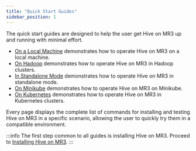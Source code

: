 ```yaml
---
title: "Quick Start Guides"
sidebar_position: 1
---
```


The quick start guides are designed to help the user get Hive on MR3 up and running
with minimal effort.

* [On a Local Machine](./local) demonstrates how to operate Hive on MR3 on a local machine. 
* [On Hadoop](./hadoop) demonstrates how to operate Hive on MR3 in Hadoop clusters. 
* [In Standalone Mode](./standalone) demonstrates how to operate Hive on MR3 in standalone mode.
* [On Minikube](./minikube) demonstrates how to operate Hive on MR3 on Minikube.
* [On Kubernetes](./k8s) demonstrates how to operate Hive on MR3 in Kubernetes clusters.

Every page displays the complete list of commands for installing and testing Hive on MR3
in a specific scenario, allowing the user to quickly try them in a compatible environment.

:::info
The first step common to all guides is installing Hive on MR3.
Proceed to [Installing Hive on MR3](./install).
:::
